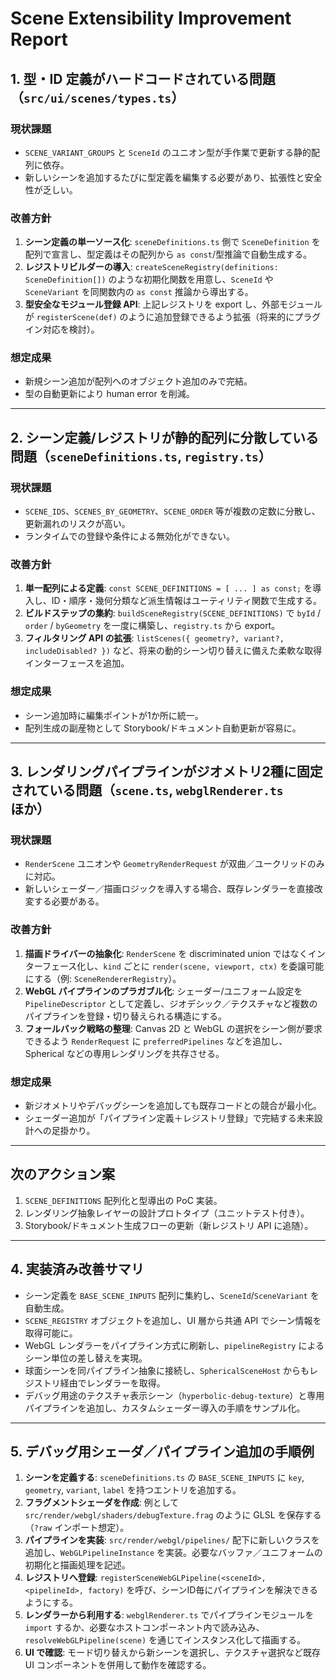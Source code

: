 # Scene Extensibility Improvement Report

## 1. 型・ID 定義がハードコードされている問題（`src/ui/scenes/types.ts`）

### 現状課題
- `SCENE_VARIANT_GROUPS` と `SceneId` のユニオン型が手作業で更新する静的配列に依存。
- 新しいシーンを追加するたびに型定義を編集する必要があり、拡張性と安全性が乏しい。

### 改善方針
1. **シーン定義の単一ソース化**: `sceneDefinitions.ts` 側で `SceneDefinition` を配列で宣言し、型定義はその配列から `as const`/型推論で自動生成する。
2. **レジストリビルダーの導入**: `createSceneRegistry(definitions: SceneDefinition[])` のような初期化関数を用意し、`SceneId` や `SceneVariant` を同関数内の `as const` 推論から導出する。
3. **型安全なモジュール登録 API**: 上記レジストリを export し、外部モジュールが `registerScene(def)` のように追加登録できるよう拡張（将来的にプラグイン対応を検討）。

### 想定成果
- 新規シーン追加が配列へのオブジェクト追加のみで完結。
- 型の自動更新により human error を削減。

---

## 2. シーン定義/レジストリが静的配列に分散している問題（`sceneDefinitions.ts`, `registry.ts`）

### 現状課題
- `SCENE_IDS`、`SCENES_BY_GEOMETRY`、`SCENE_ORDER` 等が複数の定数に分散し、更新漏れのリスクが高い。
- ランタイムでの登録や条件による無効化ができない。

### 改善方針
1. **単一配列による定義**: `const SCENE_DEFINITIONS = [ ... ] as const;` を導入し、ID・順序・幾何分類など派生情報はユーティリティ関数で生成する。
2. **ビルドステップの集約**: `buildSceneRegistry(SCENE_DEFINITIONS)` で `byId` / `order` / `byGeometry` を一度に構築し、`registry.ts` から export。
3. **フィルタリング API の拡張**: `listScenes({ geometry?, variant?, includeDisabled? })` など、将来の動的シーン切り替えに備えた柔軟な取得インターフェースを追加。

### 想定成果
- シーン追加時に編集ポイントが1か所に統一。
- 配列生成の副産物として Storybook/ドキュメント自動更新が容易に。

---

## 3. レンダリングパイプラインがジオメトリ2種に固定されている問題（`scene.ts`, `webglRenderer.ts` ほか）

### 現状課題
- `RenderScene` ユニオンや `GeometryRenderRequest` が双曲／ユークリッドのみに対応。
- 新しいシェーダー／描画ロジックを導入する場合、既存レンダラーを直接改変する必要がある。

### 改善方針
1. **描画ドライバーの抽象化**: `RenderScene` を discriminated union ではなくインターフェース化し、`kind` ごとに `render(scene, viewport, ctx)` を委譲可能にする（例: `SceneRendererRegistry`）。
2. **WebGL パイプラインのプラガブル化**: シェーダー/ユニフォーム設定を `PipelineDescriptor` として定義し、ジオデシック／テクスチャなど複数のパイプラインを登録・切り替えられる構造にする。
3. **フォールバック戦略の整理**: Canvas 2D と WebGL の選択をシーン側が要求できるよう `RenderRequest` に `preferredPipelines` などを追加し、Spherical などの専用レンダリングを共存させる。

### 想定成果
- 新ジオメトリやデバッグシーンを追加しても既存コードとの競合が最小化。
- シェーダー追加が「パイプライン定義＋レジストリ登録」で完結する未来設計への足掛かり。

---

## 次のアクション案
1. `SCENE_DEFINITIONS` 配列化と型導出の PoC 実装。
2. レンダリング抽象レイヤーの設計プロトタイプ（ユニットテスト付き）。
3. Storybook/ドキュメント生成フローの更新（新レジストリ API に追随）。

---

## 4. 実装済み改善サマリ
- シーン定義を `BASE_SCENE_INPUTS` 配列に集約し、`SceneId`/`SceneVariant` を自動生成。
- `SCENE_REGISTRY` オブジェクトを追加し、UI 層から共通 API でシーン情報を取得可能に。
- WebGL レンダラーをパイプライン方式に刷新し、`pipelineRegistry` によるシーン単位の差し替えを実現。
- 球面シーンを同パイプライン抽象に接続し、`SphericalSceneHost` からもレジストリ経由でレンダラーを取得。
- デバッグ用途のテクスチャ表示シーン（`hyperbolic-debug-texture`）と専用パイプラインを追加し、カスタムシェーダー導入の手順をサンプル化。

---

## 5. デバッグ用シェーダ／パイプライン追加の手順例
1. **シーンを定義する**: `sceneDefinitions.ts` の `BASE_SCENE_INPUTS` に `key`, `geometry`, `variant`, `label` を持つエントリを追加する。
2. **フラグメントシェーダを作成**: 例として `src/render/webgl/shaders/debugTexture.frag` のように GLSL を保存する（`?raw` インポート想定）。
3. **パイプラインを実装**: `src/render/webgl/pipelines/` 配下に新しいクラスを追加し、`WebGLPipelineInstance` を実装。必要なバッファ／ユニフォームの初期化と描画処理を記述。
4. **レジストリへ登録**: `registerSceneWebGLPipeline(<sceneId>, <pipelineId>, factory)` を呼び、シーンID毎にパイプラインを解決できるようにする。
5. **レンダラーから利用する**: `webglRenderer.ts` でパイプラインモジュールを `import` するか、必要なホストコンポーネント内で読み込み、`resolveWebGLPipeline(scene)` を通じてインスタンス化して描画する。
6. **UI で確認**: モード切り替えから新シーンを選択し、テクスチャ選択など既存 UI コンポーネントを併用して動作を確認する。
